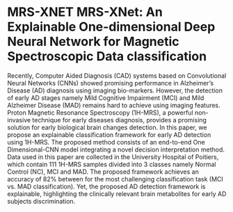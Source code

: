 # MRS-XNET MRS-XNet: An Explainable One-dimensional Deep Neural Network for Magnetic Spectroscopic  Data classification

Recently, Computer  Aided  Diagnosis (CAD) systems based on Convolutional Neural Networks (CNNs) showed promising performance in Alzheimer’s Disease (AD) diagnosis using imaging bio-markers. However, the detection  of early AD stages namely Mild Cognitive Impairment (MCI) and Mild Alzheimer Disease (MAD) remains hard to achieve using imaging features. Proton Magnetic Resonance Spectroscopy (1H-MRS), a powerful non-invasive technique for early diseases diagnosis, provides a promising solution for early biological brain changes detection. In this paper, we propose an explainable classification framework for  early AD detection using 1H-MRS. The proposed method consists of an end-to-end One Dimensional-CNN model integrating a novel decision interpretation method. Data used in this paper are collected in the University Hospital of Poitiers, which contain 111 1H-MRS samples divided into 3 classes namely Normal Control (NC), MCI and MAD. The proposed framework achieves an accuracy of 82% between for the most challenging classification task (MCI vs. MAD classification). Yet, the proposed AD detection framework is explainable, highlighting the clinically relevant brain  metabolites for early AD subjects discrimination. 

